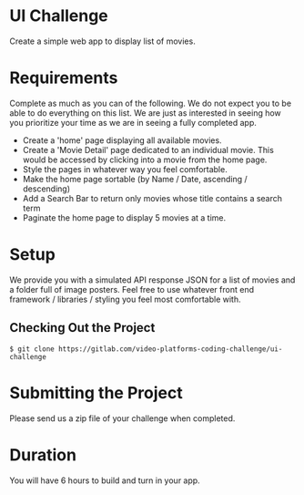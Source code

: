 # UI Challenge

Create a simple web app to display list of movies. 

# Requirements

Complete as much as you can of the following. We do not expect you to be able to do everything on this list. We are just as interested in seeing how you prioritize your time as we are in seeing a fully completed app.

* Create a 'home' page displaying all available movies.
* Create a 'Movie Detail' page dedicated to an individual movie. This would be accessed by clicking into a movie from the home page.
* Style the pages in whatever way you feel comfortable.
* Make the home page sortable (by Name / Date, ascending / descending)
* Add a Search Bar to return only movies whose title contains a search term
* Paginate the home page to display 5 movies at a time.

# Setup

We provide you with a simulated API response JSON for a list of movies and a folder full of image posters.  Feel free to use whatever front end framework / libraries / styling you feel most comfortable with. 

## Checking Out the Project

```
$ git clone https://gitlab.com/video-platforms-coding-challenge/ui-challenge
```

# Submitting the Project

Please send us a zip file of your challenge when completed.

# Duration

You will have 6 hours to build and turn in your app.
